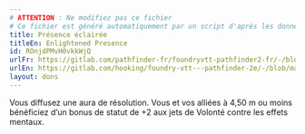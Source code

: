 ```yaml
---
# ATTENTION : Ne modifiez pas ce fichier
# Ce fichier est généré automatiquement par un script d'après les données du module Foundry VTT officiel et de sa traduction
title: Présence éclairée
titleEn: Enlightened Presence
id: ROnjdPMvH0vkkWjQ
urlFr: https://gitlab.com/pathfinder-fr/foundryvtt-pathfinder2-fr/-/blob/master/data/feats/ROnjdPMvH0vkkWjQ.htm
urlEn: https://gitlab.com/hooking/foundry-vtt---pathfinder-2e/-/blob/master/packs/data/feats.db/enlightened-presence.json
layout: dons
---
```

Vous diffusez une aura de résolution. Vous et vos alliées à 4,50 m ou moins bénéficiez d’un bonus de statut de +2 aux jets de Volonté contre les effets mentaux.
